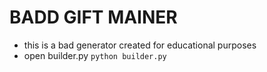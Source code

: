 # BADD GIFT MAINER

- this is a bad generator created for educational purposes
- open builder.py `python builder.py`
